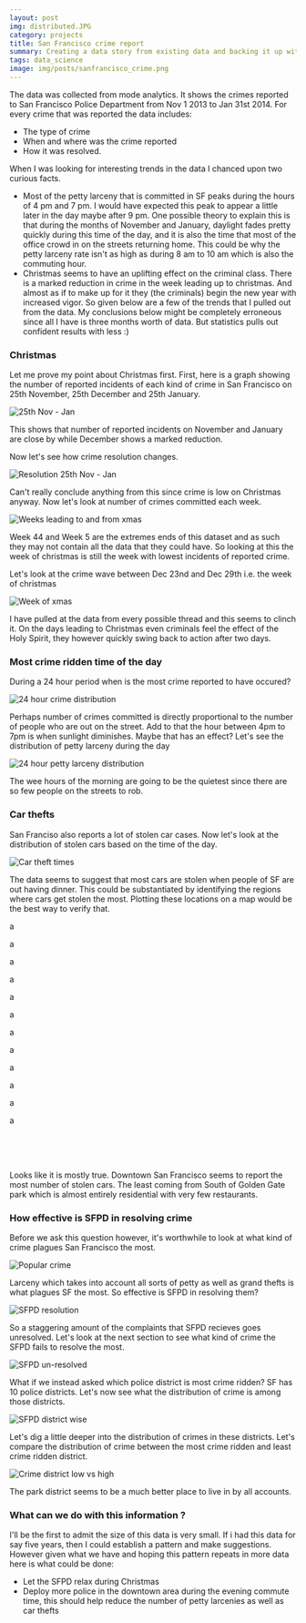 ```yaml
---
layout: post
img: distributed.JPG
category: projects
title: San Francisco crime report
summary: Creating a data story from existing data and backing it up with statistics
tags: data_science
image: img/posts/sanfrancisco_crime.png
---
```


The data was collected from mode analytics. It shows the crimes reported to San Francisco Police Department from Nov 1 2013 to Jan 31st 2014. For every crime that was reported the data includes:

- The type of crime
- When and where was the crime reported
- How it was resolved.

When I was looking for interesting trends in the data I chanced upon two curious facts.

- Most of the petty larceny that is committed in SF peaks during the hours of 4 pm and 7 pm. I would have expected this peak to appear a little later in the day maybe after 9 pm. One possible theory to explain this is that during the months of November and January, daylight fades pretty quickly during this time of the day, and it is also the time that most of the office crowd in on the streets returning home. This could be why the petty larceny rate isn't as high as during 8 am to 10 am which is also the commuting hour.
- Christmas seems to have an uplifting effect on the criminal class. There is a marked reduction in crime in the week leading up to christmas. And almost as if to make up for it they (the criminals) begin the new year with increased vigor.
So given below are a few of the trends that I pulled out from the data. My conclusions below might be completely erroneous since all I have is three months worth of data. But statistics pulls out confident results with less :)

### Christmas

Let me prove my point about Christmas first. First, here is a graph showing the number of reported incidents of each kind of crime in San Francisco on 25th November, 25th December and 25th January.

![25th Nov - Jan](/img/san_francisco/25thNov-Jan.png "25th Nov to 25th Jan")

This shows that number of reported incidents on November and January are close by while December shows a marked reduction.

Now let's see how crime resolution changes.

![Resolution 25th Nov - Jan](/img/san_francisco/resolution-25thNov-Jan.png "Resolution 25th Nov to 25th Jan")

Can't really conclude anything from this since crime is low on Christmas anyway. Now let's look at number of crimes committed each week.

![Weeks leading to and from xmas](/img/san_francisco/weeks-leading-to-and-from-xmas.png "Weeks leading to and from xmas")

Week 44 and Week 5 are the extremes ends of this dataset and as such they may not contain all the data that they could have. So looking at this the week of christmas is still the week with lowest incidents of reported crime.

Let's look at the crime wave between Dec 23nd and Dec 29th i.e. the week of christmas

![Week of xmas](/img/san_francisco/week-of-xmas.png "Week of xmas")

I have pulled at the data from every possible thread and this seems to clinch it. On the days leading to Christmas even criminals feel the effect of the Holy Spirit, they however quickly swing back to action after two days.

### Most crime ridden time of the day

During a 24 hour period when is the most crime reported to have occured?

![24 hour crime distribution](/img/san_francisco/weeks-leading-to-and-from-xmas.png "24 hour crime distribution")

Perhaps number of crimes committed is directly proportional to the number of people who are out on the street. Add to that the hour between 4pm to 7pm is when sunlight diminishes. Maybe that has an effect?
Let's see the distribution of petty larceny during the day

![24 hour petty larceny distribution](/img/san_francisco/24-hour-petty-larceny-distrib.png "24 hour petty larceny distribution")

The wee hours of the morning are going to be the quietest since there are so few people on the streets to rob.

### Car thefts
San Franciso also reports a lot of stolen car cases. Now let's look at the distribution of stolen cars based on the time of the day.

![Car theft times](/img/san_francisco/car_stolen_times.png "Car theft times")

The data seems to suggest that most cars are stolen when people of SF are out having dinner. This could be substantiated by identifying the regions where cars get stolen the most. Plotting these locations on a map would be the best way to verify that.

<head>
   <link rel="stylesheet" href="http://cdn.leafletjs.com/leaflet-0.7/leaflet.css" />
   <link rel="stylesheet" href="http://leaflet.github.io/Leaflet.markercluster/dist/MarkerCluster.Default.css" />
   <script src="http://cdn.leafletjs.com/leaflet-0.7/leaflet.js"></script>
   <script src="http://leaflet.github.io/Leaflet.markercluster/dist/leaflet.markercluster-src.js" type='text/javascript'></script>
   <script src="http://briangonzalez.github.io/jquery.adaptive-backgrounds.js/js/jquery.js"></script>

<style>
#map {
  position:absolute;

}
</style>
</head>
<body>

<div id="map" style="width: 960px; height: 500px"></div>

<script>
var actualMap = L.map('map').setView([37.7609, -122.4219], 12);
L.tileLayer('http://{s}.tile.openstreetmap.org/{z}/{x}/{y}.png', {
    maxZoom: 18,
    attribution: 'Map data (c) <a href="http://openstreetmap.org">OpenStreetMap</a> contributors'
}).addTo(actualMap);
var map = new L.markerClusterGroup();
var THOUSANDS = 3;
var API_ENDPOINT = "https://rawgit.com/Prnbs/SlideRule/master/DataStory/json/vehicles_8pm.json?";
for (var i = 0; i < THOUSANDS; i++) {
  offset = i * 1000;
  jQuery.get(API_ENDPOINT + "$offset=" + offset, function(data) {
    for (var index = 0; index < data.length; index++) {
      incident = data[index];
      console.log(incident);
      marker = L.marker([incident["lat"], incident["lon"]]);
      marker.bindPopup(incident["descript"]);
      map.addLayer(marker);
    }
});
}
actualMap.addLayer(map);
</script>

</body>

a

a

a

a

a

a

a

a

a

a

a

a

<br>
<br>
<br>

Looks like it is mostly true. Downtown San Francisco seems to report the most number of stolen cars. The least coming from South of Golden Gate park which is almost entirely residential with very few restaurants.

### How effective is SFPD in resolving crime

Before we ask this question however, it's worthwhile to look at what kind of crime plagues San Francisco the most.

![Popular crime](/img/san_francisco/popular-crime.png "Most popular crimes")

Larceny which takes into account all sorts of petty as well as grand thefts is what plagues SF the most. So effective is SFPD in resolving them?

![SFPD resolution](/img/san_francisco/sfpd-resolution.png "SFPD resolution")

So a staggering amount of the complaints that SFPD recieves goes unresolved. Let's look at the next section to see what kind of crime the SFPD fails to resolve the most.

![SFPD un-resolved](/img/san_francisco/sfpd-unresolved.png "SFPD's un-resolved break up")

What if we instead asked which police district is most crime ridden? SF has 10 police districts. Let's now see what the distribution of crime is among those districts.

![SFPD district wise](/img/san_francisco/sf-district-crime.png "SF district wise crime")

Let's dig a little deeper into the distribution of crimes in these districts. Let's compare the distribution of crime between the most crime ridden and least crime ridden district.

![Crime district low vs high](/img/san_francisco/district-high-low.png "Crime district low vs high")

The park district seems to be a much better place to live in by all accounts.

### What can we do with this information ?

I'll be the first to admit the size of this data is very small. If i had this data for say five years, then I could establish a pattern and make suggestions. However given what we have and hoping this pattern repeats in more data here is what could be done:

- Let the SFPD relax during Christmas
- Deploy more police in the downtown area during the evening commute time, this should help reduce the number of petty larcenies as well as car thefts
